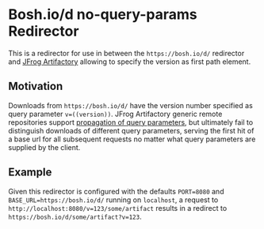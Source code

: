 # Bosh.io/d no-query-params Redirector

This is a redirector for use in between the `https://bosh.io/d/` redirector and 
[JFrog Artifactory](https://jfrog.com/artifactory/) allowing to specify the version as first path element.

## Motivation

Downloads from `https://bosh.io/d/` have the version number specified as query parameter `v=((version))`. JFrog 
Artifactory generic remote repositories support
[propagation of query parameters](https://www.jfrog.com/confluence/display/RTF/Advanced+Settings#AdvancedSettings-OtherSettings),
but ultimately fail to distinguish downloads of different query parameters, serving the first hit of a base url for all
subsequent requests no matter what query parameters are supplied by the client.

## Example

Given this redirector is configured with the defaults `PORT=8080` and `BASE_URL=https://bosh.io/d/` running on 
`localhost`, a request to `http://localhost:8080/v=123/some/artifact` results in a redirect to 
`https://bosh.io/d/some/artifact?v=123`.